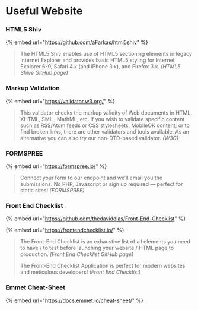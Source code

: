 # Useful Website

### HTML5 Shiv

{% embed url="https://github.com/aFarkas/html5shiv" %}

> The HTML5 Shiv enables use of HTML5 sectioning elements in legacy Internet Explorer and provides basic HTML5 styling for Internet Explorer 6-9, Safari 4.x \(and iPhone 3.x\), and Firefox 3.x. _\(HTML5 Shive GitHub page\)_

### Markup Validation

{% embed url="https://validator.w3.org/" %}

> This validator checks the markup validity of Web documents in HTML, XHTML, SMIL, MathML, etc. If you wish to validate specific content such as RSS/Atom feeds or CSS stylesheets, MobileOK content, or to find broken links, there are other validators and tools available. As an alternative you can also try our non-DTD-based validator. _\(W3C\)_

### FORMSPREE

{% embed url="https://formspree.io/" %}

> Connect your form to our endpoint and we’ll email you the submissions. No PHP, Javascript or sign up required — perfect for static sites! _\(FORMSPREE\)_

### Front End Checklist

{% embed url="https://github.com/thedaviddias/Front-End-Checklist" %}

{% embed url="https://frontendchecklist.io/" %}



> The Front-End Checklist is an exhaustive list of all elements you need to have / to test before launching your website / HTML page to production. _\(Front End Checklist GitHub page\)_
>
> The Front-End Checklist Application is perfect for modern websites and meticulous developers! _\(Front End Checklist\)_

### Emmet Cheat-Sheet

{% embed url="https://docs.emmet.io/cheat-sheet/" %}

